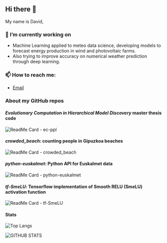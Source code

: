 ## Hi there 👋

My name is David,

### 🔭 I’m currently working on
- Machine Learning applied to meteo data science, developing models to forecast energy production in wind and photovoltaic farms.
- Also trying to improve accuracy on numerical weather prediction through deep learning. 

### 📫 How to reach me:
- [Email](mailto:r3v1@pm.me)

### About my GitHub repos

#### *Evolutionary Computation in Hierarchical Model Discovery* master thesis code
![ReadMe Card - ec-ppl](https://github-readme-stats.vercel.app/api/pin/?username=r3v1&repo=ec-ppl)

#### *crowded_beach*: counting people in Gipuzkoa beaches
![ReadMe Card - crowded_beach](https://github-readme-stats.vercel.app/api/pin/?username=r3v1&repo=crowded_beach)

#### *python-euskalmet*: Python API for Euskalmet data
![ReadMe Card - python-euskalmet](https://github-readme-stats.vercel.app/api/pin/?username=r3v1&repo=python-euskalmet)

#### *tf-SmeLU*: Tensorflow implementation of Smooth RELU (SmeLU) activation function
![ReadMe Card - tf-SmeLU](https://github-readme-stats.vercel.app/api/pin/?username=r3v1&repo=tf-SmeLU)

#### Stats
![Top Langs](https://github-readme-stats.vercel.app/api/top-langs/?username=r3v1&hide=html)

![GITHUB STATS](https://github-readme-stats.vercel.app/api?username=r3v1&&show_icons=true&title_color=ffffff&icon_color=bb2acf&text_color=daf7dc&bg_color=151515)
